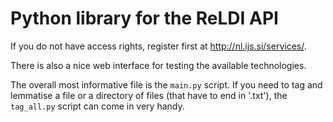 # Python library for the ReLDI API

If you do not have access rights, register first at http://nl.ijs.si/services/.

There is also a nice web interface for testing the available technologies.

The overall most informative file is the ```main.py``` script. If you need to tag and lemmatise a file or a directory of files (that have to end in '.txt'), the ```tag_all.py``` script can come in very handy.
 
